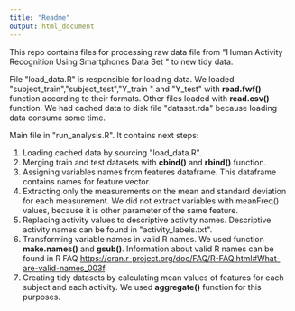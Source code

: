 ```yaml
---
title: "Readme"
output: html_document
---
```


This repo contains files for processing raw data file from "Human Activity Recognition Using Smartphones Data Set " to new tidy data.

File "load_data.R" is responsible for loading data.  We loaded "subject_train","subject_test","Y_train " and "Y_test" with **read.fwf()** function according to their formats. Other files loaded with **read.csv()** function. We had cached data to disk file "dataset.rda" because loading data consume some time.

Main file in "run_analysis.R".  It contains next steps:

1. Loading cached data by sourcing "load_data.R".  
2. Merging train and test datasets with **cbind()** and **rbind()** function.  
3. Assigning variables names from features dataframe. This dataframe contains names for feature vector.    
4. Extracting only the measurements on the mean and standard deviation for each measurement. We did not extract variables with meanFreq() values, because it is other parameter of the same feature.  
5. Replacing activity values to descriptive activity names. Descriptive activity names can be found in "activity_labels.txt".  
6. Transforming variable names in  valid R names. We used function **make.names()** and **gsub()**. Information about valid R names can be found in R FAQ   https://cran.r-project.org/doc/FAQ/R-FAQ.html#What-are-valid-names_003f.  
7. Creating tidy datasets by calculating mean values of features for each subject and each activity. We used **aggregate()** function for this purposes.  

<br></br>
<br></br>





